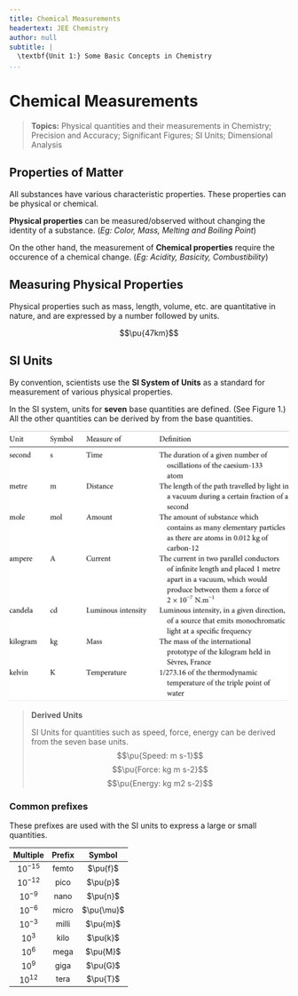 ```yaml
---
title: Chemical Measurements
headertext: JEE Chemistry
author: null
subtitle: |
  \textbf{Unit 1:} Some Basic Concepts in Chemistry
...
```


# **Chemical Measurements**

> **Topics:** Physical quantities and their measurements in Chemistry; Precision and Accuracy; Significant Figures; SI Units; Dimensional Analysis

## Properties of Matter

All substances have various characteristic properties. These properties can be physical or chemical.

**Physical properties** can be measured/observed without changing the identity of a substance. (_Eg: Color, Mass, Melting and Boiling Point_)

On the other hand, the measurement of **Chemical properties** require the occurence of a chemical change. (_Eg: Acidity, Basicity, Combustibility_)

## Measuring Physical Properties

Physical properties such as mass, length, volume, etc. are quantitative in nature, and are expressed by a number followed by units.

$$\pu{47km}$$

## SI Units
By convention, scientists use the **SI System of Units** as a standard for measurement of various physical properties.

In the SI system, units for **seven** base quantities are defined. (See Figure 1.) All the other quantities can be derived by from the base quantities.

![Definition of SI Base units](/images/2022-06-12-22-49-50.png)

> **Derived Units**
> 
> SI Units for quantities such as speed, force, energy can be derived from the seven base units.
> $$\pu{Speed: m s-1}$$
> $$\pu{Force: kg m s-2}$$
> $$\pu{Energy: kg m2 s-2}$$

### Common prefixes

These prefixes are used with the SI units to express a large or small quantities.

|**Multiple**|**Prefix**|**Symbol**|
|:----:|:----:|:----:|
|$10^{-15}$|femto|$\pu{f}$|
|$10^{-12}$|pico|$\pu{p}$|
|$10^{-9}$|nano|$\pu{n}$|
|$10^{-6}$|micro|$\pu{\mu}$|
|$10^{-3}$|milli|$\pu{m}$|
|$10^{3}$|kilo|$\pu{k}$|
|$10^{6}$|mega|$\pu{M}$|
|$10^{9}$|giga|$\pu{G}$|
|$10^{12}$|tera|$\pu{T}$|

